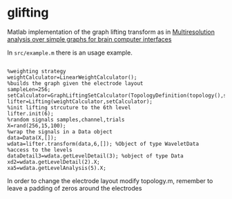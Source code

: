 glifting
========

Matlab implementation of the graph lifting transform as in [Multiresolution analysis over simple graphs for brain computer interfaces](http://iopscience.iop.org/1741-2552/10/4/046014)

In ``src/example.m`` there is an usage example.


```matalb

%weighting strategy
weightCalculator=LinearWeightCalculator();
%builds the graph given the electrode layout
sampleLen=256;
setCalculator=GraphLiftingSetCalculator(TopologyDefinition(topology(),sampleLen),weightCalculator);
lifter=Lifting(weightCalculator,setCalculator);
%init lifting strcuture to the 6th level
lifter.init(6);
%random signals samples,channel,trials
X=rand(256,15,100);
%wrap the signals in a Data object
data=Data(X,[]);
wdata=lifter.transform(data,6,[]); %Object of type WaveletData
%access to the levels
dataDetail3=wdata.getLevelDetail(3); %object of type Data
xd2=wdata.getLevelDetail(2).X;
xa5=wdata.getLevelAnalysis(5).X;

```


In order to change the  electrode layout modify topology.m, remember to leave a padding of zeros around the electrodes
